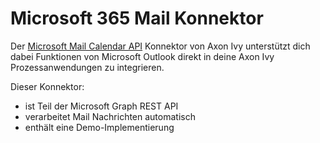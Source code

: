 # Microsoft 365 Mail Konnektor

Der [Microsoft Mail Calendar API](https://docs.microsoft.com/en-us/graph/outlook-mail-concept-overview) Konnektor von Axon Ivy unterstützt dich dabei Funktionen von Microsoft Outlook direkt in deine Axon Ivy Prozessanwendungen zu integrieren. 
  
Dieser Konnektor:  

- ist Teil der Microsoft Graph REST API  
- verarbeitet Mail Nachrichten automatisch
- enthält eine Demo-Implementierung
